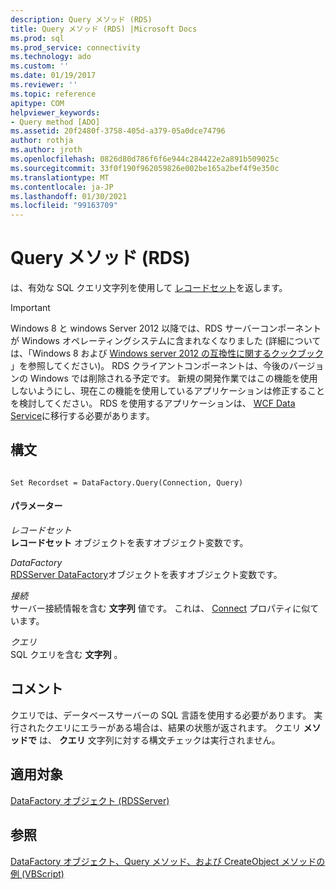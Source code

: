 ```yaml
---
description: Query メソッド (RDS)
title: Query メソッド (RDS) |Microsoft Docs
ms.prod: sql
ms.prod_service: connectivity
ms.technology: ado
ms.custom: ''
ms.date: 01/19/2017
ms.reviewer: ''
ms.topic: reference
apitype: COM
helpviewer_keywords:
- Query method [ADO]
ms.assetid: 20f2480f-3758-405d-a379-05a0dce74796
author: rothja
ms.author: jroth
ms.openlocfilehash: 0826d80d786f6f6e944c284422e2a891b509025c
ms.sourcegitcommit: 33f0f190f962059826e002be165a2bef4f9e350c
ms.translationtype: MT
ms.contentlocale: ja-JP
ms.lasthandoff: 01/30/2021
ms.locfileid: "99163709"
---
```

# <a name="query-method-rds"></a>Query メソッド (RDS)
は、有効な SQL クエリ文字列を使用して [レコードセット](../ado-api/recordset-object-ado.md)を返します。  
  
> [!IMPORTANT]
>  Windows 8 と windows Server 2012 以降では、RDS サーバーコンポーネントが Windows オペレーティングシステムに含まれなくなりました (詳細については、「Windows 8 および [Windows server 2012 の互換性に関するクックブック](https://www.microsoft.com/download/details.aspx?id=27416) 」を参照してください)。 RDS クライアントコンポーネントは、今後のバージョンの Windows では削除される予定です。 新規の開発作業ではこの機能を使用しないようにし、現在この機能を使用しているアプリケーションは修正することを検討してください。 RDS を使用するアプリケーションは、 [WCF Data Service](/dotnet/framework/wcf/)に移行する必要があります。  
  
## <a name="syntax"></a>構文  
  
```  
  
Set Recordset = DataFactory.Query(Connection, Query)  
```  
  
#### <a name="parameters"></a>パラメーター  
 *レコードセット*  
 **レコードセット** オブジェクトを表すオブジェクト変数です。  
  
 *DataFactory*  
 [RDSServer DataFactory](./datafactory-object-rdsserver.md)オブジェクトを表すオブジェクト変数です。  
  
 *接続*  
 サーバー接続情報を含む **文字列** 値です。 これは、 [Connect](./connect-property-rds.md) プロパティに似ています。  
  
 *クエリ*  
 SQL クエリを含む **文字列** 。  
  
## <a name="remarks"></a>コメント  
 クエリでは、データベースサーバーの SQL 言語を使用する必要があります。 実行されたクエリにエラーがある場合は、結果の状態が返されます。 クエリ **メソッドで** は、 **クエリ** 文字列に対する構文チェックは実行されません。  
  
## <a name="applies-to"></a>適用対象  
 [DataFactory オブジェクト (RDSServer)](./datafactory-object-rdsserver.md)  
  
## <a name="see-also"></a>参照  
 [DataFactory オブジェクト、Query メソッド、および CreateObject メソッドの例 (VBScript)](./datafactory-object-query-method-and-createobject-method-example-vbscript.md)